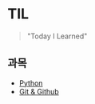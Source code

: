 # TIL

> "Today I Learned"

## 과목

- [Python](https://github.com/JngMkk/TIL/tree/master/Pythonstudy)
- [Git & Github](https://github.com/JngMkk/TIL/blob/master/Git%20%26%20Github/Git%26Github.md)

